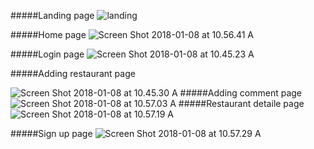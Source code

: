 
#####Landing page
![landing](https://github.com/RENCHILIU/RestaurantRS/blob/master/bin/Screen%20Shot%202018-01-08%20at%2011.09.08%20AM.png?raw=true)

#####Home page
![Screen Shot 2018-01-08 at 10.56.41 A](https://lh3.googleusercontent.com/-MX1GrXQYLIM/WlOjtmF25ZI/AAAAAAAAO_g/tQI3otBDHyUR1ILgHn3PO4oKjB7Y5TKygCHMYCw/I/Screen%2BShot%2B2018-01-08%2Bat%2B10.56.41%2BAM.png)

#####Login page
![Screen Shot 2018-01-08 at 10.45.23 A](https://lh3.googleusercontent.com/-AduEMfYgBnc/WlOjt-zSGoI/AAAAAAAAO_k/VgFD5L-NbkArD_UvmDyCceSoU5_5fvAwgCHMYCw/I/Screen%2BShot%2B2018-01-08%2Bat%2B10.45.23%2BAM.png)

#####Adding restaurant page

![Screen Shot 2018-01-08 at 10.45.30 A](https://lh3.googleusercontent.com/-wzfkbT6nY84/WlOjt9pBwAI/AAAAAAAAO_o/yI34Gz99V2Uks5oEhA-ek5tRzQuhfIaiwCHMYCw/I/Screen%2BShot%2B2018-01-08%2Bat%2B10.45.30%2BAM.png)
#####Adding comment page
![Screen Shot 2018-01-08 at 10.57.03 A](https://lh3.googleusercontent.com/-XhzD7k1o6Eg/WlOjuNu-qEI/AAAAAAAAO_s/4n4BNAAWhOcCs0DhY7LlsINnJkclIwddwCHMYCw/I/Screen%2BShot%2B2018-01-08%2Bat%2B10.57.03%2BAM.png)
#####Restaurant detaile page
![Screen Shot 2018-01-08 at 10.57.19 A](https://lh3.googleusercontent.com/-UXkUa8_uT4U/WlOjuQb9nOI/AAAAAAAAO_w/wjrculvhI7UGNryPudmgvjNDoOe2XZt_wCHMYCw/I/Screen%2BShot%2B2018-01-08%2Bat%2B10.57.19%2BAM.png)

#####Sign up page
![Screen Shot 2018-01-08 at 10.57.29 A](https://lh3.googleusercontent.com/-Xi0rwKVRj3Y/WlOjuTDXAqI/AAAAAAAAO_0/0pPqxXFVlh4IUhzGMrIS_PyTKSLINX5MgCHMYCw/I/Screen%2BShot%2B2018-01-08%2Bat%2B10.57.29%2BAM.png)

